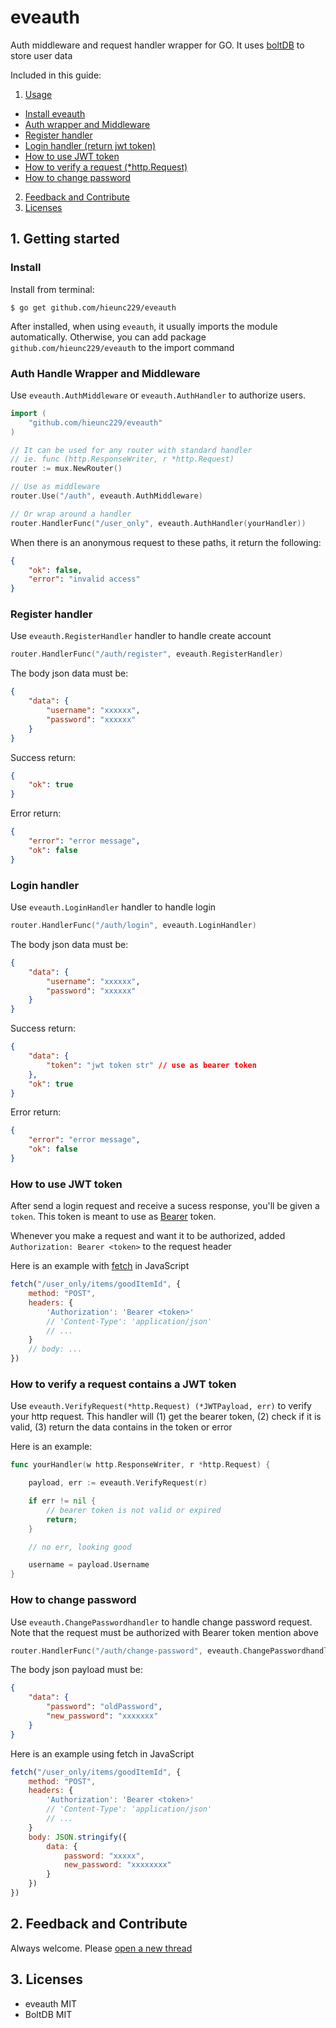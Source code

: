# eveauth

Auth middleware and request handler wrapper for GO. It uses [boltDB](https://github.com/boltdb/bolt) to store user data

Included in this guide:

1. [Usage](#1-getting-started)
- [Install eveauth](#install)
- [Auth wrapper and Middleware](#auth-handle-wrapper-and-middleware)
- [Register handler](#register-handler)
- [Login handler (return jwt token)](#login-handler)
- [How to use JWT token](#how-to-use-jwt-token)
- [How to verify a request (*http.Request)](#how-to-verify-a-request-contains-a-jwt-token)
- [How to change password](#how-to-change-password)
2. [Feedback and Contribute](#feedback-and-contribute)
3. [Licenses](#licenses)

## 1. Getting started

### Install

Install from terminal:

```ssh
$ go get github.com/hieunc229/eveauth
```

After installed, when using `eveauth`, it usually imports the module automatically. Otherwise, you can add package `github.com/hieunc229/eveauth` to the import command

### Auth Handle Wrapper and Middleware

Use `eveauth.AuthMiddleware` or `eveauth.AuthHandler` to authorize users.

```go
import (
    "github.com/hieunc229/eveauth"
)

// It can be used for any router with standard handler
// ie. func (http.ResponseWriter, r *http.Request)
router := mux.NewRouter()

// Use as middleware
router.Use("/auth", eveauth.AuthMiddleware)

// Or wrap around a handler
router.HandlerFunc("/user_only", eveauth.AuthHandler(yourHandler))
```

When there is an anonymous request to these paths, it return the following:

```json
{
    "ok": false,
    "error": "invalid access"
}
```

### Register handler

Use `eveauth.RegisterHandler` handler to handle create account

```go
router.HandlerFunc("/auth/register", eveauth.RegisterHandler)
```

The body json data must be:
```json
{
    "data": {
        "username": "xxxxxx",
        "password": "xxxxxx"
    }
}
```

Success return:
```json
{
    "ok": true
}
```

Error return:
```json
{
    "error": "error message",
    "ok": false
}
```

### Login handler

Use `eveauth.LoginHandler` handler to handle login

```go
router.HandlerFunc("/auth/login", eveauth.LoginHandler)
```

The body json data must be:
```json
{
    "data": {
        "username": "xxxxxx",
        "password": "xxxxxx"
    }
}
```

Success return:
```json
{
    "data": {
        "token": "jwt token str" // use as bearer token
    },
    "ok": true
}
```

Error return:
```json
{
    "error": "error message",
    "ok": false
}
```

### How to use JWT token

After send a login request and receive a sucess response, you'll be given a `token`. This token is meant to use as [Bearer](https://swagger.io/docs/specification/authentication/bearer-authentication/) token.

Whenever you make a request and want it to be authorized, added `Authorization: Bearer <token>` to the request header

Here is an example with [fetch](https://developer.mozilla.org/en-US/docs/Web/API/Fetch_API/Using_Fetch) in JavaScript
```js
fetch("/user_only/items/goodItemId", {
    method: "POST",
    headers: {
        'Authorization': 'Bearer <token>'
        // 'Content-Type': 'application/json'
        // ...
    }
    // body: ...
})
```

### How to verify a request contains a JWT token

Use `eveauth.VerifyRequest(*http.Request) (*JWTPayload, err)` to verify your http request. This handler will (1) get the bearer token, (2) check if it is valid, (3) return the data contains in the token or error

Here is an example:
```go
func yourHandler(w http.ResponseWriter, r *http.Request) {

    payload, err := eveauth.VerifyRequest(r)

    if err != nil {
        // bearer token is not valid or expired
        return;
    }

    // no err, looking good

    username = payload.Username
}
```

### How to change password

Use `eveauth.ChangePasswordhandler` to handle change password request. Note that the request must be authorized with Bearer token mention above

```go
router.HandlerFunc("/auth/change-password", eveauth.ChangePasswordhandler)
```

The body json payload must be:
```json
{
    "data": {
        "password": "oldPassword",
        "new_password": "xxxxxxx"
    }
}
```

Here is an example using fetch in JavaScript
```js
fetch("/user_only/items/goodItemId", {
    method: "POST",
    headers: {
        'Authorization': 'Bearer <token>'
        // 'Content-Type': 'application/json'
        // ...
    }
    body: JSON.stringify({
        data: {
            password: "xxxxx",
            new_password: "xxxxxxxx"
        }
    })
})
```


## 2. Feedback and Contribute

Always welcome. Please [open a new thread](https://github.com/hieunc229/eveauth/issues/new)

## 3. Licenses

- eveauth MIT
- BoltDB MIT
